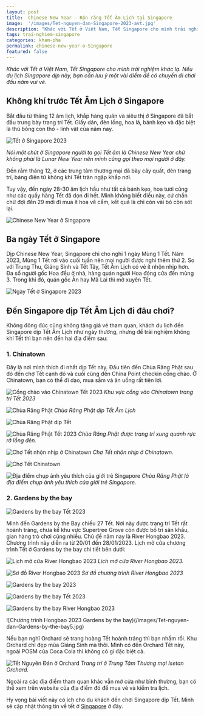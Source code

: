 ```yaml
---
layout: post
title:  Chinese New Year – Rộn ràng Tết Âm Lịch tại Singapore
image:  '/images/Tet-nguyen-dan-Singapore-2023-avt.jpg'
description: "Khác với Tết ở Việt Nam, Tết Singapore cho mình trải nghiệm khác lạ. Nếu du lịch Singapore dịp này, bạn cần lưu ý một vài điểm để có chuyến đi chơi đầu năm vui vẻ"
tags: trai-nghiem-singapore
categories: kham-pha
permalink: chinese-new-year-o-Singapore
featured: false
---
```

_Khác với Tết ở Việt Nam, Tết Singapore cho mình trải nghiệm khác lạ. Nếu du lịch Singapore dịp này, bạn cần lưu ý một vài điểm để có chuyến đi chơi đầu năm vui vẻ._

## Không khí trước Tết Âm Lịch ở Singapore

Bắt đầu từ tháng 12 âm lịch, khắp hàng quán và siêu thị ở Singapore đã bắt đầu trưng bày trang trí Tết. Giấy dán, đèn lồng, hoa lá, bánh kẹo và đặc biệt là thú bông con thỏ - linh vật của năm nay. 

![Tết ở Singapore 2023](/images/Chinatown-tet-2023-6.jpg)

_*Nói một chút ở Singapore người ta gọi Tết âm là Chinese New Year chứ không phải là Lunar New Year nên mình cũng gọi theo mọi người ở đây.*_

Đến rằm tháng 12, ở các trung tâm thương mại đã bày cây quất, đèn trang trí, bảng điện tử không khí Tết tràn ngập khắp nơi.

Tuy vậy, đến ngày 28-30 âm lịch hầu như tất cả bánh kẹo, hoa tươi cũng như các quầy hàng Tết đã dọn đi hết. Mình không biết điều này, cứ chần chừ đợi đến 29 mới đi mua ít hoa về cắm, kết quả là chỉ còn vài bó còn sót lại.

![Chinese New Year ở Singapore](/images/Chinatown-tet-2023-5.jpg)

## Ba ngày Tết ở Singapore

Dịp Chinese New Year, Singapore chỉ cho nghỉ 1 ngày Mùng 1 Tết. Năm 2023, Mùng 1 Tết rơi vào cuối tuần nên mọi người được nghỉ thêm thứ 2. So với Trung Thu, Giáng Sinh và Tết Tây, Tết Âm Lịch có vẻ ít nhộn nhịp hơn. Đa số người gốc Hoa đều ở nhà, hàng quán người Hoa đóng cửa đến mùng 3. Trong khi đó, quán gốc Ấn hay Mã Lai thì mở xuyên Tết. 

![Ngày Tết ở Singapore 2023](/images/Chua-Rang-Phat-Chinatown-tet-2023-3.jpg)

## Đến Singapore dịp Tết Âm Lịch đi đâu chơi?

Không đông đúc cũng không tăng giá vé tham quan, khách du lịch đến Singapore dịp Tết Âm Lịch như ngày thường, nhưng để trải nghiệm không khí Tết thì bạn nên đến hai địa điểm sau:

### 1. Chinatown

Đây là nơi mình thích đi nhất dịp Tết này. Đầu tiên đến Chùa Răng Phật sau đó đến chợ Tết cạnh đó và cuối cùng đến China Point checkin cổng chào. Ở Chinatown, bạn có thể đi dạo, mua sắm và ăn uống rất tiện lợi.

![Cổng chào vào Chinatown Tết 2023](/images/Chinatown-tet-2023-7.jpg)
_Khu vực cổng vào Chinatown trang trí Tết 2023_

![Chùa Răng Phật](/images/Chua-Rang-Phat-Chinatown-tet-2023-1.jpg)
_Chùa Răng Phật dịp Tết Âm Lịch_

![Chùa Răng Phật dịp Tết](/images/Chua-Rang-Phat-Chinatown-tet-2023-2.jpg)

![Chùa Răng Phật Tết 2023](/images/Chua-Rang-Phat-Chinatown-tet-2023-4.jpg)
_Chùa Răng Phật được trang trí xung quanh rực rỡ lồng đèn._

![Chợ Tết nhộn nhịp ở Chinatown](/images/Chinatown-tet-2023.jpg)
_Chợ Tết nhộn nhịp ở Chinatown._

![Chợ Tết Chinatown](/images/Chinatown-tet-2023-2.jpg)

![Địa điểm chụp ảnh yêu thích của giới trẻ Singapore](/images/Chinatown-tet-2023-2.jpg)
_Chùa Răng Phật là địa điểm chụp ảnh yêu thích của giới trẻ Singapore._

### 2. Gardens by the bay

![Gardens by the bay Tết 2023](/images/tet-nguyen-dan-gardens-by-the-bay-1.jpg)

Mình đến Gardens by the Bay chiều 27 Tết. Nơi này được trang trí Tết rất hoành tráng, chưa kể khu vực Supertree Grove còn được bố trí sân khấu, gian hàng trò chơi cũng nhiều. Chủ đề năm nay là River Hongbao 2023. Chương trình này diễn ra từ 20/01 đến 28/01/2023. Lịch mở cửa chương trình Tết ở Gardens by the bay chi tiết bên dưới:

![Lịch mở cửa River Hongbao 2023](/images/gardens-by-the-bay-table.PNG)
_Lịch mở cửa River Hongbao 2023._

![Sơ đồ River Hongbao 2023](/images/River-Hongbao-2023-gardens-by-the-bay.jpg)
_Sơ đồ chương trình River Hongbao 2023_

![Gardens by the bay 2023](/images/tet-nguyen-dan-gardens-by-the-bay-2.jpg)

![Gardens by the bay Tết 2023](/images/tet-nguyen-dan-gardens-by-the-bay-3.jpg)

![Gardens by the bay River Hongbao 2023](/images/tet-nguyen-dan-gardens-by-the-bay-4.jpg)

![Chương trình Hongbao 2023 Gardens by the bay)(/images/Tet-nguyen-dan-Gardens-by-the-bay5.jpg)

Nếu bạn nghĩ Orchard sẽ trang hoàng Tết hoành tráng thì bạn nhầm rồi. Khu Orchard chỉ đẹp mùa Giáng Sinh mà thôi. Mình có đến Orchard Tết này, ngoài POSM của Coca Cola thì không có gì đặc biệt cả.

![Tết Nguyên Đán ở Orchard](/images/Tet-nguyen-dan-Orchard.jpg)
_Trang trí ở Trung Tâm Thương mại Isetan Orchard._

Ngoài ra các địa điểm tham quan khác vẫn mở cửa như bình thường, bạn có thể xem trên website của địa điểm đó để mua vé và kiểm tra lịch.

Hy vọng bài viết này có ích cho du khách đến chơi Singapore dịp Tết. Mình sẽ cập nhật thông tin về tết ở [Singapore](https://vegiang.com/tag/trai-nghiem-singapore) ở đây.
